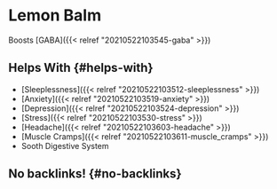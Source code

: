 # Lemon Balm


Boosts [GABA]({{< relref "20210522103545-gaba" >}})


## Helps With {#helps-with}

-   [Sleeplessness]({{< relref "20210522103512-sleeplessness" >}})
-   [Anxiety]({{< relref "20210522103519-anxiety" >}})
-   [Depression]({{< relref "20210522103524-depression" >}})
-   [Stress]({{< relref "20210522103530-stress" >}})
-   [Headache]({{< relref "20210522103603-headache" >}})
-   [Muscle Cramps]({{< relref "20210522103611-muscle_cramps" >}})
-   Sooth Digestive System


## No backlinks! {#no-backlinks}
